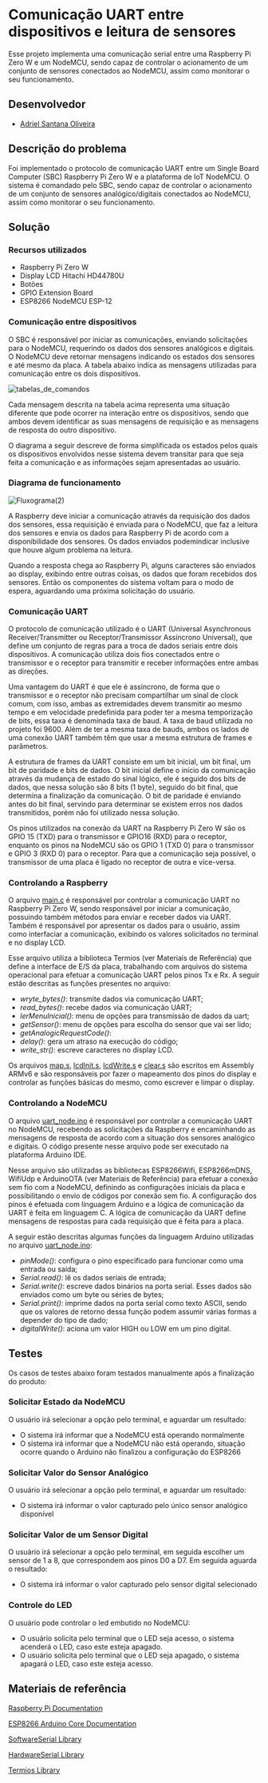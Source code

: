 # Comunicação UART entre dispositivos e leitura de sensores

Esse projeto implementa uma comunicação serial entre uma Raspberry Pi Zero W e um NodeMCU, sendo capaz de controlar o acionamento de um conjunto de sensores conectados ao NodeMCU, assim como monitorar o seu funcionamento.

## Desenvolvedor
- [Adriel Santana Oliveira](https://github.com/Pegasus77-Adriel)

## Descrição do problema
Foi implementado o protocolo de comunicação UART entre um Single Board Computer (SBC) Raspberry Pi Zero W e a plataforma de IoT NodeMCU. O sistema é comandado pelo SBC, sendo capaz de controlar o acionamento de um conjunto de sensores analógico/digitais conectados ao NodeMCU, assim como monitorar o seu funcionamento.

## Solução
### Recursos utilizados
- Raspberry Pi Zero W
- Display LCD Hitachi HD44780U
- Botões
- GPIO Extension Board
- ESP8266 NodeMCU ESP-12

### Comunicação entre dispositivos
O SBC é responsável por iniciar as comunicações, enviando solicitações para o NodeMCU, requerindo os dados dos sensores analógicos e digitais. O NodeMCU deve retornar mensagens indicando os estados dos sensores e até mesmo da placa. A tabela abaixo indica as mensagens utilizadas para comunicação entre os dois dispositivos.

![tabelas_de_comandos](https://user-images.githubusercontent.com/61716547/208269996-ccb43735-9d31-4415-bd4d-2bca67e3266f.png)

Cada mensagem descrita na tabela acima representa uma situação diferente que pode ocorrer na interação entre os dispositivos, sendo que ambos devem identificar as suas mensagens de requisição e as mensagens de resposta do outro dispositivo.

O diagrama a seguir descreve de forma simplificada os estados pelos quais os dispositivos envolvidos nesse sistema devem transitar para que seja feita a comunicação e as informações sejam apresentadas ao usuário.

### Diagrama de funcionamento
![Fluxograma(2)](https://user-images.githubusercontent.com/61716547/208270533-7a519b99-2f13-4f91-9a75-e879bec440d2.png)

A Raspberry deve iniciar a comunicação através da requisição dos dados dos sensores, essa requisição é enviada para o NodeMCU, que faz a leitura dos sensores e envia os dados para Raspberry Pi de acordo com a disponibilidade dos sensores. Os dados enviados podemindicar inclusive que houve algum problema na leitura.

Quando a resposta chega ao Raspberry Pi, alguns caracteres são enviados ao display, exibindo entre outras coisas, os dados que foram recebidos dos sensores. Então os componentes do sistema voltam para o modo de espera, aguardando uma próxima solicitação do usuário.

### Comunicação UART
O protocolo de comunicação utilizado é o UART (Universal Asynchronous Receiver/Transmitter ou Receptor/Transmissor Assíncrono Universal), que define um conjunto de regras para a troca de dados seriais entre dois dispositivos. A comunicação utiliza dois fios conectados entre o transmissor e o receptor para transmitir e receber informações entre ambas as direções.

Uma vantagem do UART é que ele é assíncrono, de forma que o transmissor e o receptor não precisam compartilhar um sinal de clock comum, com isso, ambas as extremidades devem transmitir ao mesmo tempo e em velocidade predefinida para poder ter a mesma temporização de bits, essa taxa é denominada taxa de baud. A taxa de baud utilizada no projeto foi 9600. Além de ter a mesma taxa de bauds, ambos os lados de uma conexão UART também têm que usar a mesma estrutura de frames e parâmetros.

A estrutura de frames da UART consiste em um bit inicial, um bit final, um bit de paridade e bits de dados. O bit inicial define o início da comunicação através da mudança de estado do sinal lógico, ele é seguido dos bits de dados, que nessa solução são 8 bits (1 byte), seguido do bit final, que determina a finalização da comunicação. O bit de paridade é enviando antes do bit final, servindo para determinar se existem erros nos dados transmitidos, porém não foi utilizado nessa solução.

Os pinos utilizados na conexão da UART na Raspberry Pi Zero W são os GPIO 15 (TXD) para o transmissor e GPIO16 (RXD) para o receptor, enquanto os pinos na NodeMCU são os GPIO 1 (TXD 0) para o transmissor e GPIO 3 (RXD 0) para o receptor. Para que a comunicação seja possível, o transmissor de uma placa é ligado no receptor de outra e vice-versa.

### Controlando a Raspberry
O arquivo [main.c](https://github.com/Pegasus77-Adriel/PBL-2---SISTEMAS-DIGITAIS/tree/main/main.c) é responsável por controlar a comunicação UART no Raspberry Pi Zero W, sendo responsável por iniciar a comunicação,  possuindo também métodos para enviar e receber dados via UART. Também é responsável por apresentar os dados para o usuário, assim como interfaciar a comunicação, exibindo os valores solicitados no terminal e no display LCD.

Esse arquivo utiliza a biblioteca Termios (ver Materiais de Referência) que define a interface de E/S da placa, trabalhando com arquivos do sistema operacional para efetuar a comunicação UART pelos pinos Tx e Rx. A seguir estão descritas as funções presentes no arquivo:
- *wryte_bytes()*: transmite dados via comunicação UART;
- *read_bytes()*: recebe dados via comunicação UART;
- *lerMenuInicial()*: menu de opções para transmissão de dados da uart;
- *getSensor()*: menu de opções para escolha do sensor que vai ser lido;
- *getAnalogicRequestCode()*:
- *delay()*: gera um atraso na execução do código;
- *write_str()*: escreve caracteres no display LCD.

Os arquivos [map.s](https://github.com/Pegasus77-Adriel/PBL-2---SISTEMAS-DIGITAIS/tree/main/main.c), [lcdInit.s](https://github.com/Pegasus77-Adriel/PBL-2---SISTEMAS-DIGITAIS/tree/main/lcdInit.s), [lcdWrite.s](https://github.com/Pegasus77-Adriel/PBL-2---SISTEMAS-DIGITAIS/tree/main/lcdWrite.s) e [clear.s](https://github.com/Pegasus77-Adriel/PBL-2---SISTEMAS-DIGITAIS/tree/main/clear.s) são escritos em Assembly ARMv6 e são responsáveis por fazer o mapeamento dos pinos do display e controlar as funções básicas do mesmo, como escrever e limpar o display.

### Controlando a NodeMCU
O arquivo [uart_node.ino](https://github.com/Pegasus77-Adriel/PBL-2---SISTEMAS-DIGITAIS/tree/main/uart_node.ino) é responsável por controlar a comunicação UART no NodeMCU, recebendo as solicitações da Raspberry e encaminhando as mensagens de resposta de acordo com a situação dos sensores analógico e digitais. O código presente nesse arquivo pode ser executado na plataforma Arduino IDE.

Nesse arquivo são utilizadas as bibliotecas ESP8266Wifi, ESP8266mDNS, WifiUdp e ArduinoOTA (ver Materiais de Referência) para efetuar a conexão sem fio com a NodeMCU, definindo as configurações iniciais da placa e possibilitando o envio de códigos por conexão sem fio. A configuração dos pinos é efetuada com linguagem Arduino e a lógica de comunicação da UART é feita em linguagem C. A lógica de comunicação da UART define mensagens de respostas para cada requisição que é feita para a placa.

A seguir estão descritas algumas funções da linguagem Arduino utilizadas no arquivo [uart_node.ino](https://github.com/Pegasus77-Adriel/PBL-2---SISTEMAS-DIGITAIS/tree/main/uart_node.ino):
- *pinMode()*: configura o pino especificado para funcionar como uma entrada ou saída;
- *Serial.read()*: lê os dados seriais de entrada;
- *Serial.write()*: escreve dados binários na porta serial. Esses dados são enviados como um byte ou séries de bytes;
- *Serial.print()*: imprime dados na porta serial como texto ASCII, sendo que  os valores de retorno dessa função podem assumir várias formas a depender do tipo de dado;
- *digitalWrite()*: aciona um valor HIGH ou LOW em um pino digital.

## Testes
Os casos de testes abaixo foram testados manualmente após a finalização do produto:

### Solicitar Estado da NodeMCU
O usuário irá selecionar a opção pelo terminal, e aguardar um resultado:
- O sistema irá informar que a NodeMCU está operando normalmente
- O sistema irá informar que a NodeMCU não está operando, situação ocorre quando o Arduino não finalizou a configuração do ESP8266

### Solicitar Valor do Sensor Analógico
O usuário irá selecionar a opção pelo terminal, e aguardar um resultado:
- O sistema irá informar o valor capturado pelo único sensor analógico disponível

### Solicitar Valor de um Sensor Digital
O usuário irá selecionar a opção pelo terminal, em seguida escolher um sensor de 1 a 8, que correspondem aos pinos D0 a D7. Em seguida aguarda o resultado:
- O sistema irá informar o valor capturado pelo sensor digital selecionado

### Controle do LED
O usuário pode controlar o led embutido no NodeMCU:
- O usuário solicita pelo terminal que o LED seja acesso, o sistema acenderá o LED, caso este esteja apagado.
- O usuário solicita pelo terminal que o LED seja apagado, o sistema apagará o LED, caso este esteja acesso. 

## Materiais de referência
[Raspberry Pi Documentation](https://www.raspberrypi.com/documentation/computers/raspberry-pi.html#raspberry-pi-zero-w)

[ESP8266 Arduino Core Documentation](https://readthedocs.org/projects/arduino-esp8266/downloads/pdf/latest/)

[SoftwareSerial Library](https://www.google.com/url?sa=t&rct=j&q=&esrc=s&source=web&cd=&cad=rja&uact=8&ved=2ahUKEwjSluW4ypz7AhU_kZUCHbP9C5kQFnoECAoQAQ&url=https%3A%2F%2Fwww.arduino.cc%2Fen%2FReference%2FsoftwareSerial&usg=AOvVaw2kUbQNvvMDReS_1LIPB82g)

[HardwareSerial Library](https://github.com/espressif/arduino-esp32/blob/master/cores/esp32/HardwareSerial.h)

[Termios Library](https://pubs.opengroup.org/onlinepubs/7908799/xsh/termios.h.html)
